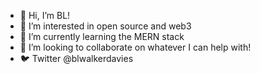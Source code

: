 - 👋 Hi, I’m BL!
- 👀 I’m interested in open source and web3
- 🌱 I’m currently learning the MERN stack
- 💞️ I’m looking to collaborate on whatever I can help with!
- 🐦 Twitter @blwalkerdavies

<!---
blwalkerdavies/blwalkerdavies is a ✨ special ✨ repository because its `README.md` (this file) appears on your GitHub profile.
You can click the Preview link to take a look at your changes.
--->

